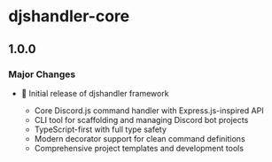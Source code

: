 # djshandler-core

## 1.0.0

### Major Changes

- 🎉 Initial release of djshandler framework

  - Core Discord.js command handler with Express.js-inspired API
  - CLI tool for scaffolding and managing Discord bot projects
  - TypeScript-first with full type safety
  - Modern decorator support for clean command definitions
  - Comprehensive project templates and development tools
